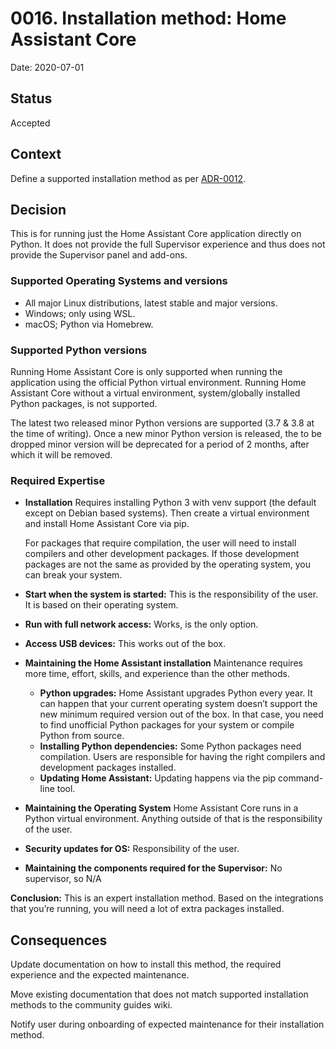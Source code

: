 # 0016. Installation method: Home Assistant Core

Date: 2020-07-01

## Status

Accepted

## Context

Define a supported installation method as per [ADR-0012](https://github.com/home-assistant/architecture/blob/master/adr/0012-define-supported-installation-method.md).

## Decision

This is for running just the Home Assistant Core application directly on Python. It does not provide the full Supervisor experience and thus does not provide the Supervisor panel and add-ons.

### Supported Operating Systems and versions

- All major Linux distributions, latest stable and major versions.
- Windows; only using WSL.
- macOS; Python via Homebrew.

### Supported Python versions

Running Home Assistant Core is only supported when running the application using the official Python virtual environment. Running Home Assistant Core without a virtual environment, system/globally installed Python packages, is not supported.

The latest two released minor Python versions are supported (3.7 & 3.8 at the time of writing). Once a new minor Python version is released, the to be dropped minor version will be deprecated for a period of 2 months, after which it will be removed.

### Required Expertise

- **Installation**
  Requires installing Python 3 with venv support (the default except on Debian based systems). Then create a virtual environment and install Home Assistant Core via pip.

  For packages that require compilation, the user will need to install compilers and other development packages. If those development packages are not the same as provided by the operating system, you can break your system.

* **Start when the system is started:** This is the responsibility of the user. It is based on their operating system.
* **Run with full network access:** Works, is the only option.
* **Access USB devices:** This works out of the box.

* **Maintaining the Home Assistant installation**
  Maintenance requires more time, effort, skills, and experience than the other methods.

  - **Python upgrades:** Home Assistant upgrades Python every year. It can happen that your current operating system doesn’t support the new minimum required version out of the box. In that case, you need to find unofficial Python packages for your system or compile Python from source.
  - **Installing Python dependencies:** Some Python packages need compilation. Users are responsible for having the right compilers and development packages installed.
  - **Updating Home Assistant:** Updating happens via the pip command-line tool.

- **Maintaining the Operating System**
  Home Assistant Core runs in a Python virtual environment. Anything outside of that is the responsibility of the user.

* **Security updates for OS:** Responsibility of the user.

* **Maintaining the components required for the Supervisor:** No supervisor, so N/A

**Conclusion:**
This is an expert installation method. Based on the integrations that you’re running, you will need a lot of extra packages installed.

## Consequences

Update documentation on how to install this method, the required experience and the expected maintenance.

Move existing documentation that does not match supported installation methods to the community guides wiki.

Notify user during onboarding of expected maintenance for their installation method.
